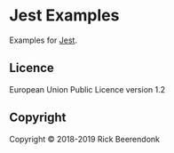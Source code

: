 # Jest Examples

Examples for [Jest](https://jestjs.io).

## Licence

European Union Public Licence version 1.2

## Copyright

Copyright © 2018-2019 Rick Beerendonk

